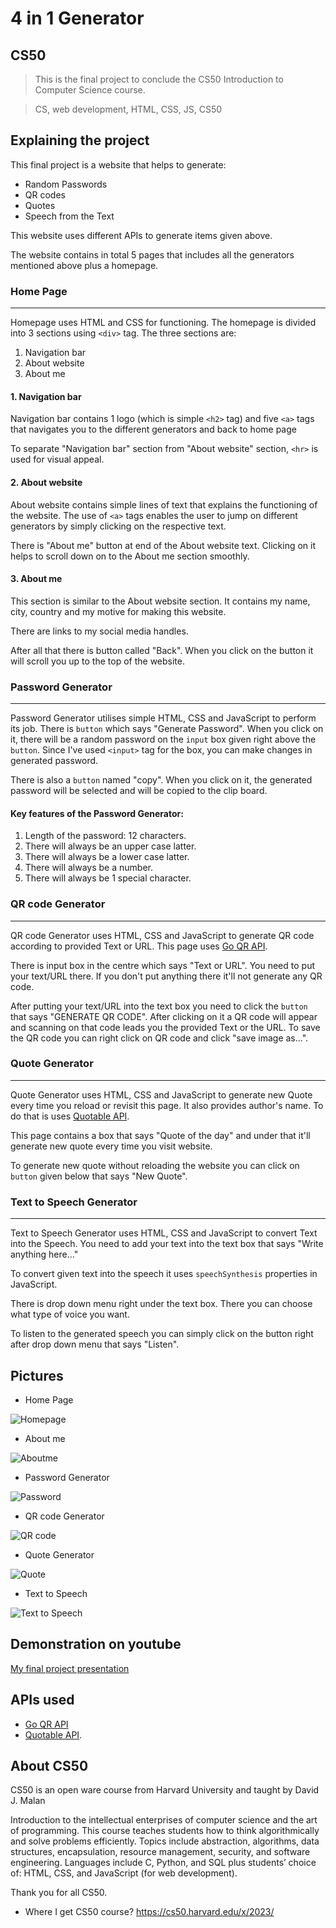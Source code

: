 # 4 in 1 Generator


## CS50

>This is the final project to conclude the CS50 Introduction to Computer Science course.

>CS, web development, HTML, CSS, JS, CS50


## Explaining the project

This final project is a website that helps to generate:

* Random Passwords
* QR codes
* Quotes
* Speech from the Text

This website uses different APIs to generate items given above.

The website contains in total 5 pages that includes all the generators mentioned above plus a homepage.


### Home Page

---

Homepage uses HTML and CSS for functioning. The homepage is divided into 3 sections
using ```<div>``` tag. The three sections are:

1. Navigation bar
2. About website
3. About me

#### 1. Navigation bar

Navigation bar contains 1 logo (which is simple ```<h2>``` tag) and five ```<a>``` tags that navigates you to the different generators and back to home page

To separate "Navigation bar" section from "About website" section, ```<hr>``` is used for visual appeal.

#### 2. About website

About website contains simple lines of text that explains the functioning of the website. The use of ```<a>``` tags enables the user to jump on different generators by simply clicking on the respective text.

There is "About me" button at end of the About website text. Clicking on it helps to scroll down on to the About me section smoothly.

#### 3. About me

This section is similar to the About website section. It contains my name, city, country and my motive for making this website.

There are links to my social media handles.

After all that there is button called "Back". When you click on the button it will scroll you up to the top of the website.


### Password Generator

---

Password Generator utilises simple HTML, CSS and JavaScript to perform its job. There is ```button``` which says "Generate Password". When you click on it, there will be a random password on the ```input``` box given right above the ```button```. Since I've used ```<input>``` tag for the box, you can make changes in generated password.

There is also a ```button``` named "copy". When you click on it, the generated password will be selected and will be copied to the clip board.

#### Key features of the Password Generator:

1. Length of the password: 12 characters.
1. There will always be an upper case latter.
2. There will always be a lower case latter.
3. There will always be a number.
4. There will always be 1 special character.


### QR code Generator

---

QR code Generator uses HTML, CSS and JavaScript to generate QR code according to provided Text or URL. This page uses [Go QR API](https://goqr.me/api/).

There is input box in the centre which says "Text or URL". You need to put your text/URL there. If you don't put anything there it'll not generate any QR code. 

After putting your text/URL into the text box you need to click the ```button``` that says "GENERATE QR CODE". After clicking on it a QR code will appear and scanning on that code leads you the provided Text or the URL. To save the QR code you can right click on QR code and click "save image as...".


### Quote Generator

---

Quote Generator uses HTML, CSS and JavaScript to generate new Quote every time you reload or revisit this page. It also provides author's name. To do that is uses [Quotable API](https://github.com/lukePeavey/quotable).

This page contains a box that says "Quote of the day" and under that it'll generate new quote every time you visit website.

To generate new quote without reloading the website you can click on ```button``` given below that says "New Quote".


### Text to Speech Generator

---

Text to Speech Generator uses HTML, CSS and JavaScript to convert Text into the Speech. You need to add your text into the text box that says "Write anything here..."

To convert given text into the speech it uses ```speechSynthesis``` properties in JavaScript.

There is drop down menu right under the text box. There you can choose what type of voice you want.

To listen to the generated speech you can simply click on the button right after drop down menu that says "Listen".

## Pictures

* Home Page

![Homepage](screenshots/Homepage.png)

* About me

![Aboutme](screenshots/About-me.png)

* Password Generator

![Password](screenshots/Password.png)

* QR code Generator

![QR code](screenshots/QRcode.png)

* Quote Generator

![Quote](screenshots/Quote.png)

* Text to Speech 

![Text to Speech](screenshots/Text-to-speech.png)



## Demonstration on youtube

[My final project presentation](#)

## APIs used

* [Go QR API](https://goqr.me/api/)
* [Quotable API](https://github.com/lukePeavey/quotable).



## About CS50

CS50 is an open ware course from Harvard University and taught by David J. Malan

Introduction to the intellectual enterprises of computer science and the art of programming. This course teaches students how to think algorithmically and solve problems efficiently. Topics include abstraction, algorithms, data structures, encapsulation, resource management, security, and software engineering. Languages include C, Python, and SQL plus students’ choice of: HTML, CSS, and JavaScript (for web development).

Thank you for all CS50.

- Where I get CS50 course?
https://cs50.harvard.edu/x/2023/
